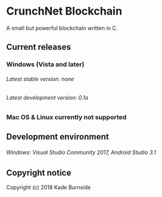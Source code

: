 # CrunchNet Blockchain
A small but powerful blockchain written in C.
## Current releases
### Windows (Vista and later)
###### Latest stable version: *none*
###### Latest development version: 0.1a
### Mac OS & Linux currently not supported
## Development environment
###### Windows: Visual Studio Community 2017, Android Studio 3.1
## Copyright notice
Copyright (c) 2018 Kade Burnside
